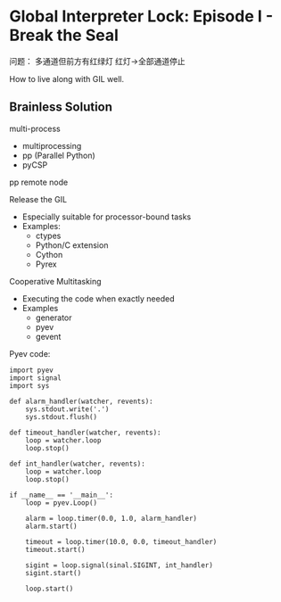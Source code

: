 # Global Interpreter Lock: Episode I - Break the Seal

问题： 多通道但前方有红绿灯
红灯->全部通道停止

How to live along with GIL well.

Brainless Solution
------------------------
multi-process
* multiprocessing
* pp (Parallel Python)
* pyCSP


pp remote node

Release the GIL
* Especially suitable for processor-bound tasks
* Examples:
  * ctypes
  * Python/C extension
  * Cython
  * Pyrex

Cooperative Multitasking
* Executing the code when exactly needed
* Examples
  * generator
  * pyev
  * gevent

Pyev code:
```
import pyev
import signal
import sys

def alarm_handler(watcher, revents):
    sys.stdout.write('.')
    sys.stdout.flush()
    
def timeout_handler(watcher, revents):
    loop = watcher.loop
    loop.stop()
    
def int_handler(watcher, revents):
    loop = watcher.loop
    loop.stop()
    
if __name__ == '__main__':
    loop = pyev.Loop()
    
    alarm = loop.timer(0.0, 1.0, alarm_handler)
    alarm.start()
    
    timeout = loop.timer(10.0, 0.0, timeout_handler)
    timeout.start()
    
    sigint = loop.signal(sinal.SIGINT, int_handler)
    sigint.start()
    
    loop.start()
```